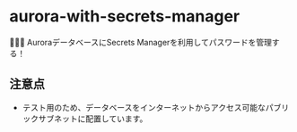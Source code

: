 # aurora-with-secrets-manager

🎺🎺🎺 AuroraデータベースにSecrets Managerを利用してパスワードを管理する！  

## 注意点

- テスト用のため、データベースをインターネットからアクセス可能なパブリックサブネットに配置しています。
